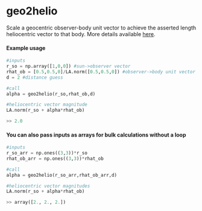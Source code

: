 # geo2helio
Scale a geocentric observer-body unit vector to achieve the asserted length heliocentric vector to that body.  More details available <a href="https://benengebreth.org/dynamic-sky/geocentric-to-heliocentric/">here</a>.

#### Example usage

```python
#inputs
r_so = np.array([1,0,0]) #sun->observer vector
rhat_ob = [0.5,0.5,0]/LA.norm([0.5,0.5,0]) #observer->body unit vector
d = 2 #distance guess

#call
alpha = geo2helio(r_so,rhat_ob,d)

#heliocentric vector magnitude
LA.norm(r_so + alpha*rhat_ob)

>> 2.0
```

#### You can also pass inputs as arrays for bulk calculations without a loop

```python
#inputs
r_so_arr = np.ones((3,3))*r_so
rhat_ob_arr = np.ones((3,3))*rhat_ob

#call
alpha = geo2helio(r_so_arr,rhat_ob_arr,d)

#heliocentric vector magnitudes
LA.norm(r_so + alpha*rhat_ob)

>> array([2., 2., 2.])
```
